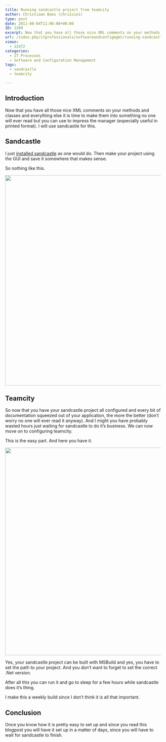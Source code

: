 ```yaml
---
title: Running sandcastle project from teamcity
author: Christiaan Baes (chrissie1)
type: post
date: 2011-08-04T11:06:00+00:00
ID: 1289
excerpt: Now that you have all those nice XML comments on your methods and classes and everything else it is time to make them into something no one will ever read but you can use to impress the manager (especially useful in printed format). I will use sandcastle and teamcity for this.
url: /index.php/itprofessionals/softwareandconfigmgmt/running-sandcastle-project-from-teamcity/
views:
  - 12472
categories:
  - IT Processes
  - Software and Configuration Management
tags:
  - sandcastle
  - teamcity

---
```

## Introduction

Now that you have all those nice XML comments on your methods and classes and everything else it is time to make them into something no one will ever read but you can use to impress the manager (especially useful in printed format). I will use sandcastle for this. 

## Sandcastle

I just [installed sandcastle][1] as one would do. Then make your project using the GUI and save it somewhere that makes sense. 

So nothing like this.

<div class="image_block">
  <a href="https://lessthandot.z19.web.core.windows.net/wp-content/uploads/users/chrissie1/TeamCity/sandcastle1.png?mtime=1312462687"><img alt="" src="https://lessthandot.z19.web.core.windows.net/wp-content/uploads/users/chrissie1/TeamCity/sandcastle1.png?mtime=1312462687" width="1024" height="682" /></a>
</div>

## Teamcity

So now that you have your sandcastle project all configured and every bit of documentation squeezed out of your application, the more the better (don&#8217;t worry no one will ever read it anyway). And I might you have probably wasted hours just waiting for sandcastle to do it&#8217;s business. We can now move on to configuring teamcity.

This is the easy part. And here you have it.

<div class="image_block">
  <a href="https://lessthandot.z19.web.core.windows.net/wp-content/uploads/users/chrissie1/TeamCity/sandcastle2.png?mtime=1312462696"><img alt="" src="https://lessthandot.z19.web.core.windows.net/wp-content/uploads/users/chrissie1/TeamCity/sandcastle2.png?mtime=1312462696" width="717" height="673" /></a>
</div>

Yes, your sandcastle project can be built with MSBuild and yes, you have to set the path to your project. And you don&#8217;t want to forget to set the correct .Net version.

After all this you can run it and go to sleep for a few hours while sandcastle does it&#8217;s thing. 

I make this a weekly build since I don&#8217;t think it is all that important.

## Conclusion

Once you know how it is pretty easy to set up and since you read this blogpost you will have it set up in a matter of days, since you will have to wait for sandcastle to finish.

 [1]: http://shfb.codeplex.com/